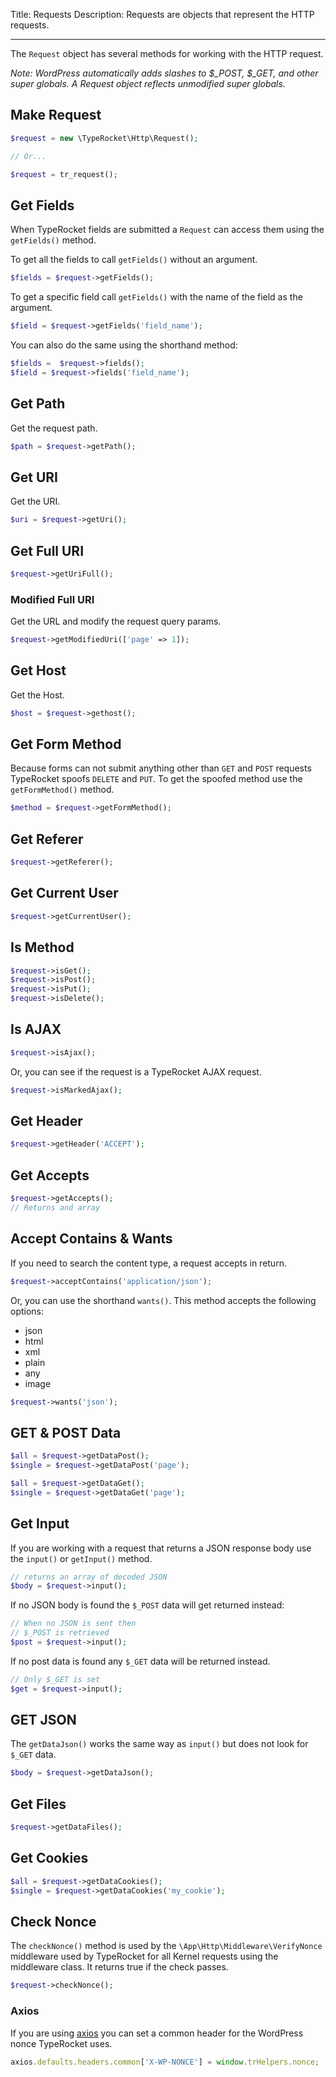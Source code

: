 Title: Requests
Description: Requests are objects that represent the HTTP requests.

---

The `Request` object has several methods for working with the HTTP request.

*Note: WordPress automatically adds slashes to $_POST, $_GET, and other super globals. A Request object reflects unmodified super globals.*

## Make Request

```php
$request = new \TypeRocket\Http\Request();

// Or...

$request = tr_request();
```

## Get Fields

When TypeRocket fields are submitted a `Request` can access them using the `getFields()` method.

To get all the fields to call `getFields()` without an argument.

```php
$fields = $request->getFields();
```

To get a specific field call `getFields()` with the name of the field as the argument.

```php
$field = $request->getFields('field_name');
```

You can also do the same using the shorthand method:

```php
$fields =  $request->fields();
$field = $request->fields('field_name');
```

## Get Path

Get the request path.

```php
$path = $request->getPath();
```

## Get URI

Get the URI.

```php
$uri = $request->getUri();
```

## Get Full URI

```php
$request->getUriFull();
```

### Modified Full URI

Get the URL and modify the request query params.

```php
$request->getModifiedUri(['page' => 1]);
```

## Get Host

Get the Host.

```php
$host = $request->gethost();
```

## Get Form Method

Because forms can not submit anything other than `GET` and `POST` requests TypeRocket spoofs `DELETE` and `PUT`. To get the spoofed method use the `getFormMethod()` method.

```php
$method = $request->getFormMethod();
```

## Get Referer

```php
$request->getReferer();
```

## Get Current User

```php
$request->getCurrentUser();
```

## Is Method

```php
$request->isGet();
$request->isPost();
$request->isPut();
$request->isDelete();
```

## Is AJAX

```php
$request->isAjax();
```

Or, you can see if the request is a TypeRocket AJAX request.

```php
$request->isMarkedAjax();
```

## Get Header

```php
$request->getHeader('ACCEPT');
```

## Get Accepts

```php
$request->getAccepts();
// Returns and array
```

## Accept Contains & Wants 

If you need to search the content type, a request accepts in return.

```php
$request->acceptContains('application/json');
```

Or, you can use the shorthand `wants()`. This method accepts the following options:

- json
- html
- xml
- plain
- any
- image

```php
$request->wants('json');
```

## GET & POST Data

```php
$all = $request->getDataPost();
$single = $request->getDataPost('page');

$all = $request->getDataGet();
$single = $request->getDataGet('page');
```

## Get Input

If you are working with a request that returns a JSON response body use the `input()` or `getInput()` method.

```php
// returns an array of decoded JSON
$body = $request->input();
```

If no JSON body is found the `$_POST` data will get returned instead:

```php
// When no JSON is sent then 
// $_POST is retrieved 
$post = $request->input();
```

If no post data is found any `$_GET` data will be returned instead.

```php
// Only $_GET is set
$get = $request->input();
```

## GET JSON

The `getDataJson()`  works the same way as `input()` but does not look for `$_GET` data.

```php
$body = $request->getDataJson();
```

## Get Files

```php
$request->getDataFiles();
```

## Get Cookies

```php
$all = $request->getDataCookies();
$single = $request->getDataCookies('my_cookie');
```

## Check Nonce

The `checkNonce()` method is used by the `\App\Http\Middleware\VerifyNonce` middleware used by TypeRocket for all Kernel requests using the middleware class. It returns true if the check passes.

```php
$request->checkNonce();
```

### Axios

If you are using [axios](https://github.com/axios/axios) you can set a common header for the WordPress nonce TypeRocket uses.

```javascript
axios.defaults.headers.common['X-WP-NONCE'] = window.trHelpers.nonce;
```